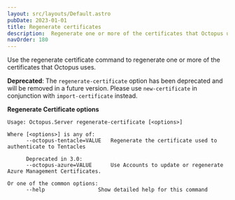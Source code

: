 ```yaml
---
layout: src/layouts/Default.astro
pubDate: 2023-01-01
title: Regenerate certificates
description:  Regenerate one or more of the certificates that Octopus uses
navOrder: 180
---
```


Use the regenerate certificate command to regenerate one or more of the certificates that Octopus uses.

**Deprecated**: The `regenerate-certificate` option has been deprecated and will be removed in a future version. Please use `new-certificate` in conjunction with `import-certificate` instead.

**Regenerate Certificate options**

```
Usage: Octopus.Server regenerate-certificate [<options>]

Where [<options>] is any of:
      --octopus-tentacle=VALUE   Regenerate the certificate used to authenticate to Tentacles

      Deprecated in 3.0:
      --octopus-azure=VALUE      Use Accounts to update or regenerate Azure Management Certificates.

Or one of the common options:
      --help                 Show detailed help for this command
```
